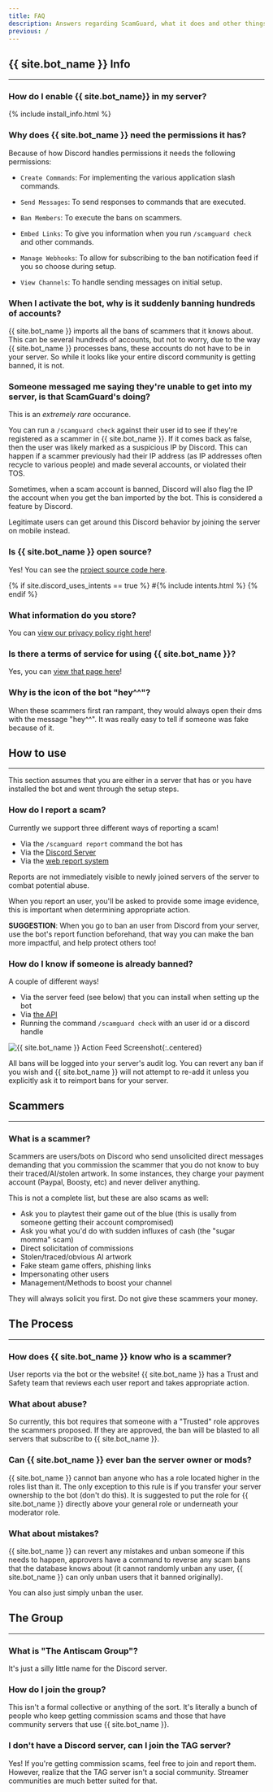 ```yaml
---
title: FAQ
description: Answers regarding ScamGuard, what it does and other things!
previous: /
---
```


## {{ site.bot_name }} Info

---

### How do I enable {{ site.bot_name}} in my server?

{% include install_info.html %}

### Why does {{ site.bot_name }} need the permissions it has?

Because of how Discord handles permissions it needs the following permissions:

* `Create Commands`: For implementing the various application slash commands.

* `Send Messages`: To send responses to commands that are executed.

* `Ban Members`: To execute the bans on scammers.

* `Embed Links`: To give you information when you run `/scamguard check` and other commands.

* `Manage Webhooks`: To allow for subscribing to the ban notification feed if you so choose during setup.

* `View Channels`: To handle sending messages on initial setup.

### When I activate the bot, why is it suddenly banning hundreds of accounts?

{{ site.bot_name }} imports all the bans of scammers that it knows about. This can be several hundreds of accounts, but not to worry, due to the way {{ site.bot_name }} processes bans, these accounts do not have to be in your server. So while it looks like your entire discord community is getting banned, it is not.

### Someone messaged me saying they're unable to get into my server, is that ScamGuard's doing?

This is an _extremely rare_ occurance.

You can run a `/scamguard check` against their user id to see if they're registered as a scammer in {{ site.bot_name }}. If it comes back as false, then the user was likely marked as a suspicious IP by Discord.
This can happen if a scammer previously had their IP address (as IP addresses often recycle to various people) and made several accounts, or violated their TOS.

Sometimes, when a scam account is banned, Discord will also flag the IP the account when you get the ban imported by the bot. This is considered a feature by Discord.

Legitimate users can get around this Discord behavior by joining the server on mobile instead.

### Is {{ site.bot_name }} open source?

Yes! You can see the [project source code here](https://github.com/SocksTheWolf/AntiScamBot).

{% if site.discord_uses_intents == true %}
#{% include intents.html %}
{% endif %}

### What information do you store?

You can [view our privacy policy right here](/privacy)!

### Is there a terms of service for using {{ site.bot_name }}?

Yes, you can [view that page here](/terms)!

### Why is the icon of the bot "hey^^"?

When these scammers first ran rampant, they would always open their dms with the message "hey^^". It was really easy to tell if someone was fake because of it.

## How to use

---

This section assumes that you are either in a server that has or you have installed the bot and went through the setup steps.

### How do I report a scam?

Currently we support three different ways of reporting a scam!

* Via the `/scamguard report` command the bot has
* Via the [Discord Server](/discord)
* Via the [web report system](/report)

Reports are not immediately visible to newly joined servers of the server to combat potential abuse.

When you report an user, you'll be asked to provide some image evidence, this is important when determining appropriate action.

<span class="install-note">**SUGGESTION**: When you go to ban an user from Discord from your server, use the bot's report function beforehand, that way you can make the ban more impactful, and help protect others too!</span>

### How do I know if someone is already banned?

A couple of different ways!

* Via the server feed (see below) that you can install when setting up the bot
* Via [the API](/api)
* Running the command `/scamguard check` with an user id or a discord handle

![{{ site.bot_name }} Action Feed Screenshot](/assets/botbanchannel.png){:.centered}

All bans will be logged into your server's audit log. You can revert any ban if you wish and {{ site.bot_name }} will not attempt to re-add it unless you explicitly ask it to reimport bans for your server.

## Scammers

---

### What is a scammer?

Scammers are users/bots on Discord who send unsolicited direct messages demanding that you commission the scammer that you do not know to buy their traced/AI/stolen artwork. In some instances, they charge your payment account (Paypal, Boosty, etc) and never deliver anything.

This is not a complete list, but these are also scams as well:

* Ask you to playtest their game out of the blue (this is usally from someone getting their account compromised)
* Ask you what you'd do with sudden influxes of cash (the "sugar momma" scam)
* Direct solicitation of commissions
* Stolen/traced/obvious AI artwork
* Fake steam game offers, phishing links
* Impersonating other users
* Management/Methods to boost your channel

They will always solicit you first. Do not give these scammers your money.

## The Process

---

### How does {{ site.bot_name }} know who is a scammer?

User reports via the bot or the website! {{ site.bot_name }} has a Trust and Safety team that reviews each user report and takes appropriate action.

### What about abuse?

So currently, this bot requires that someone with a "Trusted" role approves the scammers proposed. If they are approved, the ban will be blasted to all servers that subscribe to {{ site.bot_name }}.

### Can {{ site.bot_name }} ever ban the server owner or mods?

{{ site.bot_name }} cannot ban anyone who has a role located higher in the roles list than it. The only exception to this rule is if you transfer your server ownership to the bot (don't do this). It is suggested to put the role for {{ site.bot_name }} directly above your general role or underneath your moderator role.

### What about mistakes?

{{ site.bot_name }} can revert any mistakes and unban someone if this needs to happen, approvers have a command to reverse any scam bans that the database knows about (it cannot randomly unban any user, {{ site.bot_name }} can only unban users that it banned originally).

You can also just simply unban the user.

## The Group

---

### What is "The Antiscam Group"?

It's just a silly little name for the Discord server.

### How do I join the group?

This isn't a formal collective or anything of the sort. It's literally a bunch of people who keep getting commission scams and those that have community servers that use {{ site.bot_name }}.

### I don't have a Discord server, can I join the TAG server?

Yes! If you're getting commission scams, feel free to join and report them. However, realize that the TAG server isn't a social community. Streamer communities are much better suited for that.
